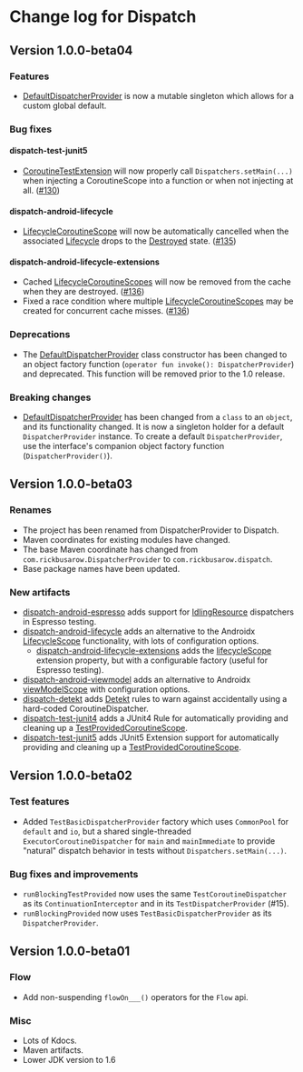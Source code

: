 # Change log for Dispatch

## Version 1.0.0-beta04

### Features
* [DefaultDispatcherProvider] is now a mutable singleton which allows for a custom global default.

### Bug fixes

#### dispatch-test-junit5
* [CoroutineTestExtension] will now properly call `Dispatchers.setMain(...)` when injecting a
  CoroutineScope into a function or when not injecting at all.
  ([#130](https://github.com/RBusarow/Dispatch/issues/130))

#### dispatch-android-lifecycle
* [LifecycleCoroutineScope] will now be automatically cancelled when the associated [Lifecycle][Android Lifecycle] drops to the [Destroyed][Android Lifecycle] state.
  ([#135](https://github.com/RBusarow/Dispatch/issues/135))

#### dispatch-android-lifecycle-extensions
* Cached [LifecycleCoroutineScopes][LifecycleCoroutineScope] will now be removed from the cache when
  they are destroyed. ([#136](https://github.com/RBusarow/Dispatch/issues/136))
* Fixed a race condition where multiple [LifecycleCoroutineScopes][LifecycleCoroutineScope] may be
  created for concurrent cache misses. ([#136](https://github.com/RBusarow/Dispatch/issues/136))

### Deprecations
* The [DefaultDispatcherProvider] class constructor has been changed to an object factory function
  (`operator fun invoke(): DispatcherProvider`) and deprecated. This function will be removed prior
  to the 1.0 release.

### Breaking changes
* [DefaultDispatcherProvider] has been changed from a `class` to an `object`, and its functionality
  changed. It is now a singleton holder for a default `DispatcherProvider` instance. To create a
  default `DispatcherProvider`, use the interface's companion object factory function
  (`DispatcherProvider()`).

## Version 1.0.0-beta03

### Renames

* The project has been renamed from DispatcherProvider to Dispatch.
* Maven coordinates for existing modules have changed.
* The base Maven coordinate has changed from `com.rickbusarow.DispatcherProvider` to `com.rickbusarow.dispatch`.
* Base package names have been updated.

### New artifacts

* [dispatch-android-espresso] adds support for [IdlingResource] dispatchers in Espresso testing.
* [dispatch-android-lifecycle] adds an alternative to the Androidx [LifecycleScope][androidx-lifecycleScope] functionality, with lots of configuration options.
  * [dispatch-android-lifecycle-extensions] adds the [lifecycleScope] extension property, but with a configurable factory (useful for Espresso testing).
* [dispatch-android-viewmodel] adds an alternative to Androidx [viewModelScope] with configuration options.
* [dispatch-detekt] adds [Detekt] rules to warn against accidentally using a hard-coded CoroutineDispatcher.
* [dispatch-test-junit4] adds a JUnit4 Rule for automatically providing and cleaning up a [TestProvidedCoroutineScope].
* [dispatch-test-junit5] adds JUnit5 Extension support for automatically providing and cleaning up a [TestProvidedCoroutineScope].

## Version 1.0.0-beta02

### Test features

* Added `TestBasicDispatcherProvider` factory which uses `CommonPool` for `default` and `io`, but a shared single-threaded `ExecutorCoroutineDispatcher` for `main` and `mainImmediate` to provide "natural" dispatch behavior in tests without `Dispatchers.setMain(...)`.

### Bug fixes and improvements

* `runBlockingTestProvided` now uses the same `TestCoroutineDispatcher` as its `ContinuationInterceptor` and in its `TestDispatcherProvider` (#15).
* `runBlockingProvided` now uses `TestBasicDispatcherProvider` as its `DispatcherProvider`.

## Version 1.0.0-beta01

### Flow

* Add non-suspending `flowOn___()` operators for the `Flow` api.

### Misc

* Lots of Kdocs.
* Maven artifacts.
* Lower JDK version to 1.6

<!--- MODULE dispatch-core-->
<!--- INDEX  -->
[DefaultDispatcherProvider]: https://rbusarow.github.io/Dispatch/dispatch-core//dispatch.core/-default-dispatcher-provider/index.html
<!--- MODULE dispatch-test-->
<!--- INDEX  -->
[TestProvidedCoroutineScope]: https://rbusarow.github.io/Dispatch/api/dispatch-test/dispatch.test/-test-provided-coroutine-scope/index.html
<!--- MODULE dispatch-test-junit4-->
<!--- INDEX  -->
<!--- MODULE dispatch-test-junit5-->
<!--- INDEX  -->
[CoroutineTestExtension]: https://rbusarow.github.io/Dispatch/api/dispatch-test-junit5/dispatch.test/-coroutine-test-extension/index.html
<!--- MODULE dispatch-android-espresso-->
<!--- INDEX  -->
<!--- MODULE dispatch-android-lifecycle-->
<!--- INDEX  -->
[LifecycleCoroutineScope]: https://rbusarow.github.io/Dispatch/dispatch-android-lifecycle//dispatch.android.lifecycle/-lifecycle-coroutine-scope/index.html
<!--- MODULE dispatch-android-lifecycle-extensions-->
<!--- INDEX  -->
[lifecycleScope]: https://rbusarow.github.io/Dispatch/api/dispatch-android-lifecycle-extensions/dispatch.android.lifecycle/index.html#dispatch.android.lifecycle/lifecycleScope/androidx.lifecycle.LifecycleOwner#/PointingToDeclaration/
<!--- MODULE dispatch-android-viewmodel-->
<!--- INDEX  -->
[viewModelScope]: https://rbusarow.github.io/Dispatch/api/dispatch-android-viewmodel/dispatch.android.viewmodel/-coroutine-view-model/index.html#dispatch.android.viewmodel/CoroutineViewModel/viewModelScope/#/PointingToDeclaration/
<!--- END -->

[Android Lifecycle]: https://developer.android.com/reference/androidx/lifecycle/Lifecycle.html
[androidx-lifecycleScope]: https://cs.android.com/androidx/platform/frameworks/support/+/androidx-master-dev:lifecycle/lifecycle-runtime-ktx/src/main/java/androidx/lifecycle/Lifecycle.kt;l=44
[Detekt]: https://github.com/detekt/detekt
[dispatch-android-espresso]: https://rbusarow.github.io/Dispatch/api/dispatch-android-espresso/dispatch.android.espresso/index.html
[dispatch-android-lifecycle-extensions]: https://rbusarow.github.io/Dispatch/api/dispatch-android-lifecycle-extensions/dispatch.android.lifecycle/index.html
[dispatch-android-lifecycle]: https://rbusarow.github.io/Dispatch/api/dispatch-android-lifecycle/dispatch.android.lifecycle/index.html
[dispatch-android-viewmodel]: https://rbusarow.github.io/Dispatch/api/dispatch-android-viewmodel/dispatch.android.viewmodel/index.html
[dispatch-detekt]: https://rbusarow.github.io/Dispatch/api/dispatch-detekt/dispatch.detekt/index.html
[dispatch-test]: https://rbusarow.github.io/Dispatch/api/dispatch-test/dispatch.test/index.html
[dispatch-test-junit4]: https://rbusarow.github.io/Dispatch/api/dispatch-test-junit4/dispatch.test/index.html
[dispatch-test-junit5]: https://rbusarow.github.io/Dispatch/api/dispatch-test-junit4/dispatch.test/index.html
[IdlingResource]: https://developer.android.com/training/testing/espresso/idling-resource

